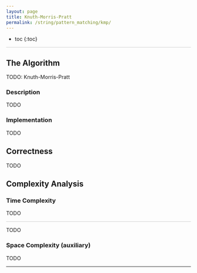 ```yaml
---
layout: page
title: Knuth-Morris-Pratt
permalink: /string/pattern_matching/kmp/
---
```


* toc
{:toc}

<hr style="height:1px; border:none; color:#ccc; background-color:#ccc;">

## The Algorithm

TODO: Knuth-Morris-Pratt

### Description

TODO

### Implementation

TODO

## Correctness

TODO

## Complexity Analysis

### Time Complexity

TODO

<hr style="height:1px; border:none; color:#ccc; background-color:#ccc;">

TODO

### Space Complexity (auxiliary)

TODO

---